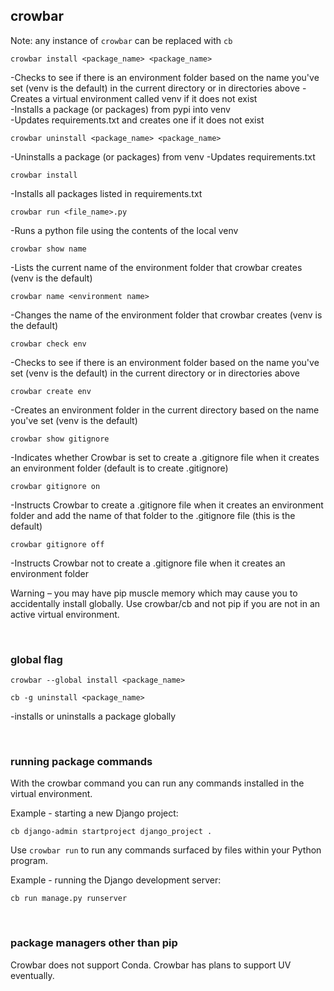 ## crowbar

Note: any instance of ```crowbar``` can be replaced with ```cb```


```
crowbar install <package_name> <package_name>
```
-Checks to see if there is an environment folder based on the name you've set (venv is the default) in the current directory or in directories above
-Creates a virtual environment called venv if it does not exist<br>
-Installs a package (or packages) from pypi into venv<br>
-Updates requirements.txt and creates one if it does not exist

```
crowbar uninstall <package_name> <package_name>
```
-Uninstalls a package (or packages) from venv
-Updates requirements.txt

```
crowbar install
```
-Installs all packages listed in requirements.txt

```
crowbar run <file_name>.py
```
-Runs a python file using the contents of the local venv

```
crowbar show name
```
-Lists the current name of the environment folder that crowbar creates (venv is the default)

```
crowbar name <environment name>
```
-Changes the name of the environment folder that crowbar creates (venv is the default)

```
crowbar check env
```
-Checks to see if there is an environment folder based on the name you've set (venv is the default) in the current directory or in directories above

```
crowbar create env
```
-Creates an environment folder in the current directory based on the name you've set (venv is the default)

```
crowbar show gitignore
```
-Indicates whether Crowbar is set to create a .gitignore file when it creates an environment folder (default is to create .gitignore)

```
crowbar gitignore on
```
-Instructs Crowbar to create a .gitignore file when it creates an environment folder and add the name of that folder to the .gitignore file (this is the default)

```
crowbar gitignore off
```
-Instructs Crowbar not to create a .gitignore file when it creates an environment folder

Warning – you may have pip muscle memory which may cause you to accidentally install globally. Use crowbar/cb and not pip if you are not in an active virtual environment.

<br>

### global flag

```
crowbar --global install <package_name>
```
```
cb -g uninstall <package_name>
```
-installs or uninstalls a package globally

<br>

### running package commands

With the crowbar command you can run any commands installed in the virtual environment.

Example - starting a new Django project:

```
cb django-admin startproject django_project .
```

Use ```crowbar run``` to run any commands surfaced by files within your Python program.

Example - running the Django development server:

```
cb run manage.py runserver
```

<br>

### package managers other than pip

Crowbar does not support Conda. Crowbar has plans to support UV eventually.